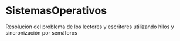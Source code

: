 # SistemasOperativos
Resolución del problema de los lectores y escritores utilizando hilos y sincronización por semáforos
